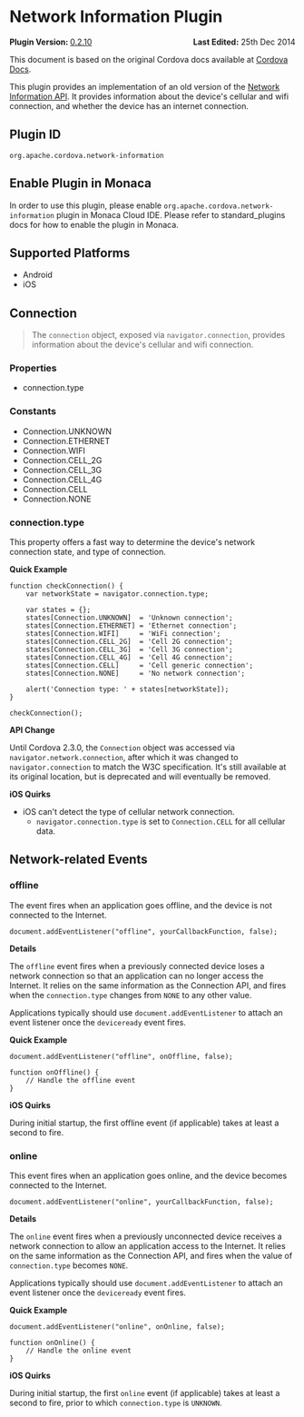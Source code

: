 Network Information Plugin
==========================

<div>
  <div  style="float: left;" align="left"><b>Plugin Version: </b><a href="https://github.com/apache/cordova-plugin-network-information/blob/master/RELEASENOTES.md#0210-jun-24-2014">0.2.10</a></div>   
  <div align="right" style="float: right;"><b>Last Edited:</b> 25th Dec 2014</div>
  <br/>
</div>
<div class="admonition note">

This document is based on the original Cordova docs available at
[Cordova
Docs](https://github.com/apache/cordova-plugin-network-information/blob/master/README.md).

</div>

This plugin provides an implementation of an old version of the [Network
Information API](http://www.w3.org/TR/2011/WD-netinfo-api-20110607/). It
provides information about the device's cellular and wifi connection,
and whether the device has an internet connection.

Plugin ID
---------

    org.apache.cordova.network-information

Enable Plugin in Monaca
-----------------------

In order to use this plugin, please enable
`org.apache.cordova.network-information` plugin in Monaca Cloud IDE.
Please refer to standard\_plugins docs for how to enable the plugin in
Monaca.

Supported Platforms
-------------------

-   Android
-   iOS

Connection
----------

> The `connection` object, exposed via `navigator.connection`, provides
> information about the device's cellular and wifi connection.

### Properties

-   connection.type

### Constants

-   Connection.UNKNOWN
-   Connection.ETHERNET
-   Connection.WIFI
-   Connection.CELL\_2G
-   Connection.CELL\_3G
-   Connection.CELL\_4G
-   Connection.CELL
-   Connection.NONE

### connection.type

This property offers a fast way to determine the device's network
connection state, and type of connection.

**Quick Example**

``` {.sourceCode .javascript}
function checkConnection() {
    var networkState = navigator.connection.type;

    var states = {};
    states[Connection.UNKNOWN]  = 'Unknown connection';
    states[Connection.ETHERNET] = 'Ethernet connection';
    states[Connection.WIFI]     = 'WiFi connection';
    states[Connection.CELL_2G]  = 'Cell 2G connection';
    states[Connection.CELL_3G]  = 'Cell 3G connection';
    states[Connection.CELL_4G]  = 'Cell 4G connection';
    states[Connection.CELL]     = 'Cell generic connection';
    states[Connection.NONE]     = 'No network connection';

    alert('Connection type: ' + states[networkState]);
}

checkConnection();
```

**API Change**

Until Cordova 2.3.0, the `Connection` object was accessed via
`navigator.network.connection`, after which it was changed to
`navigator.connection` to match the W3C specification. It's still
available at its original location, but is deprecated and will
eventually be removed.

**iOS Quirks**

-   iOS can't detect the type of cellular network connection.
    -   `navigator.connection.type` is set to `Connection.CELL` for all
        cellular data.

Network-related Events
----------------------

### offline

The event fires when an application goes offline, and the device is not
connected to the Internet.

``` {.sourceCode .javascript}
document.addEventListener("offline", yourCallbackFunction, false);
```

**Details**

The `offline` event fires when a previously connected device loses a
network connection so that an application can no longer access the
Internet. It relies on the same information as the Connection API, and
fires when the `connection.type` changes from `NONE` to any other value.

Applications typically should use `document.addEventListener` to attach
an event listener once the `deviceready` event fires.

**Quick Example**

``` {.sourceCode .javascript}
document.addEventListener("offline", onOffline, false);

function onOffline() {
    // Handle the offline event
}
```

**iOS Quirks**

During initial startup, the first offline event (if applicable) takes at
least a second to fire.

### online

This event fires when an application goes online, and the device becomes
connected to the Internet.

``` {.sourceCode .javascript}
document.addEventListener("online", yourCallbackFunction, false);
```

**Details**

The `online` event fires when a previously unconnected device receives a
network connection to allow an application access to the Internet. It
relies on the same information as the Connection API, and fires when the
value of `connection.type` becomes `NONE`.

Applications typically should use `document.addEventListener` to attach
an event listener once the `deviceready` event fires.

**Quick Example**

``` {.sourceCode .javascript}
document.addEventListener("online", onOnline, false);

function onOnline() {
    // Handle the online event
}
```

**iOS Quirks**

During initial startup, the first `online` event (if applicable) takes
at least a second to fire, prior to which `connection.type` is
`UNKNOWN`.
